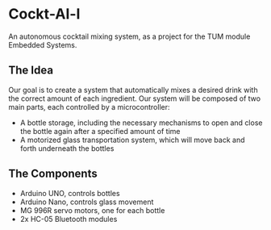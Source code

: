 # Cockt-AI-l
An autonomous cocktail mixing system, as a project for the TUM module Embedded Systems.

## The Idea
Our goal is to create a system that automatically mixes a desired drink with the correct amount of each ingredient. Our system will be composed of two main parts, each controlled by a microcontroller:
- A bottle storage, including the necessary mechanisms to open and close the bottle again after a specified amount of time
- A motorized glass transportation system, which will move back and forth underneath the bottles



## The Components
- Arduino UNO, controls bottles
- Arduino Nano, controls glass movement
- MG 996R servo motors, one for each bottle
- 2x HC-05 Bluetooth modules
